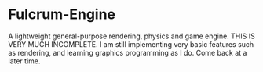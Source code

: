 # Fulcrum-Engine
A lightweight general-purpose rendering, physics and game engine.
THIS IS VERY MUCH INCOMPLETE. I am still implementing very basic features such as rendering, and learning graphics programming as I do. Come back at a later time.
